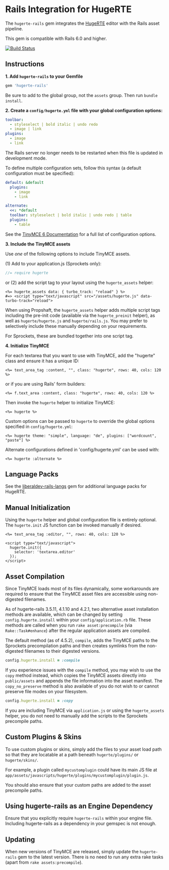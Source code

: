 Rails Integration for HugeRTE
=============================

The `hugerte-rails` gem integrates the [HugeRTE](https://hugerte.org/) editor with the Rails asset pipeline.

This gem is compatible with Rails 6.0 and higher.

[![Build Status](https://img.shields.io/github/actions/workflow/status/liberaldev/hugerte-rails/rspec.yml)](https://github.com/liberaldev/hugerte-rails/actions)


Instructions
------------

**1. Add `hugerte-rails` to your Gemfile**

```ruby
gem 'hugerte-rails'
```

Be sure to add to the global group, not the `assets` group. Then run `bundle install`.


**2. Create a `config/hugerte.yml` file with your global configuration options:**

```yml
toolbar:
  - styleselect | bold italic | undo redo
  - image | link
plugins:
  - image
  - link
```

The Rails server no longer needs to be restarted when this file is updated in development mode.

To define multiple configuration sets, follow this syntax (a default configuration must be specified):

```yml
default: &default
  plugins:
    - image
    - link

alternate:
  <<: *default
  toolbar: styleselect | bold italic | undo redo | table
  plugins:
    - table
```

See the [TinyMCE 6 Documentation](https://www.tiny.cloud/docs/tinymce/6/) for a full list of configuration options.

**3. Include the TinyMCE assets**

Use *one* of the following options to include TinyMCE assets.

(1) Add to your application.js (Sprockets only):

```js
//= require hugerte
```

or (2) add the script tag to your layout using the `hugerte_assets` helper:

```erb
<%= hugerte_assets data: { turbo_track: "reload" } %>
#=> <script type="text/javascript" src="/assets/hugerte.js" data-turbo-track="reload">
```

When using Propshaft, the `hugerte_assets` helper adds multiple script tags including the pre-init code (available via the `hugerte_preinit` helper), as well as `hugerte/hugerte.js` and `hugerte/rails.js`. You may prefer to selectively include these manually depending on your requirements.

For Sprockets, these are bundled together into one script tag.


**4. Initialize TinyMCE**

For each textarea that you want to use with TinyMCE, add the "hugerte" class and ensure it has a unique ID:

```erb
<%= text_area_tag :content, "", class: "hugerte", rows: 40, cols: 120 %>
```

or if you are using Rails' form builders:

```erb
<%= f.text_area :content, class: "hugerte", rows: 40, cols: 120 %>
```

Then invoke the `hugerte` helper to initialize TinyMCE:

```erb
<%= hugerte %>
```

Custom options can be passed to `hugerte` to override the global options specified in `config/hugerte.yml`:

```erb
<%= hugerte theme: "simple", language: "de", plugins: ["wordcount", "paste"] %>
```

Alternate configurations defined in 'config/hugerte.yml' can be used with:

```erb
<%= hugerte :alternate %>
```


Language Packs
--------------

See the [liberaldev-rails-langs](https://github.com/liberaldev/hugerte-rails-langs) gem for additional language packs for HugeRTE.


Manual Initialization
---------------------

Using the `hugerte` helper and global configuration file is entirely optional. The `hugerte.init` JS function can be invoked manually if desired.

```erb
<%= text_area_tag :editor, "", rows: 40, cols: 120 %>

<script type="text/javascript">
  hugerte.init({
    selector: 'textarea.editor'
  });
</script>
```


Asset Compilation
-----------------

Since TinyMCE loads most of its files dynamically, some workarounds are required to ensure that the TinyMCE asset files are accessible using non-digested filenames.

As of hugerte-rails 3.5.11, 4.1.10 and 4.2.1, two alternative asset installation methods are available, which can be changed by setting `config.hugerte.install` within your `config/application.rb` file. These methods are called when you run `rake asset:precompile` (via `Rake::Task#enhance`) after the regular application assets are compiled.

The default method (as of 4.5.2), `compile`, adds the TinyMCE paths to the Sprockets precompilation paths and then creates symlinks from the non-digested filenames to their digested versions.

```ruby
config.hugerte.install = :compile
```

If you experience issues with the `compile` method, you may wish to use the `copy` method instead, which copies the TinyMCE assets directly into `public/assets` and appends the file information into the asset manifest. The `copy_no_preserve` method is also available of you do not wish to or cannot preserve file modes on your filesystem.

```ruby
config.hugerte.install = :copy
```

If you are including TinyMCE via `application.js` or using the `hugerte_assets` helper, you do not need to manually add the scripts to the Sprockets precompile paths.


Custom Plugins & Skins
----------------------

To use custom plugins or skins, simply add the files to your asset load path so that they are locatable at a path beneath `hugerte/plugins/` or `hugerte/skins/`.

For example, a plugin called `mycustomplugin` could have its main JS file at `app/assets/javascripts/hugerte/plugins/mycustomplugin/plugin.js`.

You should also ensure that your custom paths are added to the asset precompile paths.


Using hugerte-rails as an Engine Dependency
-------------------------------------------

Ensure that you explicitly require `hugerte-rails` within your engine file. Including hugerte-rails as a dependency in your gemspec is not enough.


Updating
--------

When new versions of TinyMCE are released, simply update the `hugerte-rails` gem to the latest version. There is no need to run any extra rake tasks (apart from `rake assets:precompile`).
